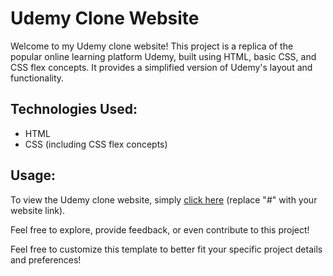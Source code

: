 # Udemy Clone Website

Welcome to my Udemy clone website! This project is a replica of the popular online learning platform Udemy, built using HTML, basic CSS, and CSS flex concepts. It provides a simplified version of Udemy's layout and functionality.

## Technologies Used:

- HTML
- CSS (including CSS flex concepts)

## Usage:

To view the Udemy clone website, simply [click here](#) (replace "#" with your website link).

Feel free to explore, provide feedback, or even contribute to this project!

Feel free to customize this template to better fit your specific project details and preferences!
